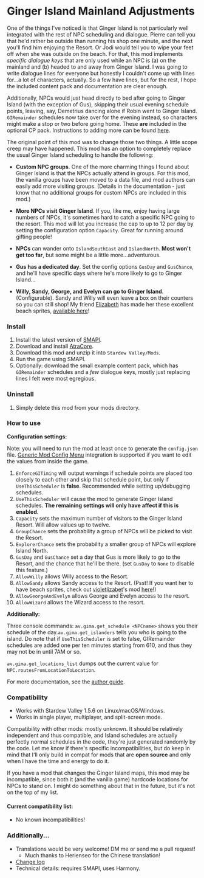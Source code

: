 # Ginger Island Mainland Adjustments

One of the things I've noticed is that Ginger Island is not particularly well integrated with the rest of NPC scheduling and dialogue. Pierre can tell you that he'd rather be outside than running his shop one minute, and the next you'll find him enjoying the Resort. Or Jodi would tell you to wipe your feet off when she was outside on the beach. For that, this mod implements *specific dialogue keys* that are only used while an NPC is (a) on the mainland and (b) headed to and away from Ginger Island. I was going to write dialogue lines for everyone but honestly I couldn't come up with lines for...a lot of characters, actually. So a few have lines, but for the rest, I hope the included content pack and documentation are clear enough.

Additionally, NPCs would just head directly to bed after going to Ginger Island (with the exception of Gus), skipping their usual evening schedule points, leaving, say, Demetrius dancing alone if Robin went to Ginger Island. `GIRemainder` schedules now take over for the evening instead, so characters might make a stop or two before going home. These **are** included in the optional CP pack. Instructions to adding more can be found [here](docs/GIRemainderSchedules.md).

The original point of this mod was to change those two things. A little scope creep may have happened. This mod has an option to completely replace the usual Ginger Island scheduling to handle the following:

* **Custom NPC groups**. One of the more charming things I found about Ginger Island is that the NPCs actually attend in groups. For this mod, the vanilla groups have been moved to a data file, and mod authors can easily add more visiting groups. (Details in the documentation - just know that no additional groups for custom NPCs are included in this mod.)

* **More NPCs visit Ginger Island**. If you, like me, enjoy having large numbers of NPCs, it's sometimes hard to catch a specific NPC going to the resort. This mod will let you increase the cap to up to 12 per day by setting the configuration option `Capacity`. Great for running around gifting people!
* **NPCs** can wander onto `IslandSouthEast` and `IslandNorth`. **Most won't get too far**, but some might be a little more...adventurous.
* **Gus has a dedicated day**. Set the config options `GusDay` and `GusChance`, and he'll have specific days where he's more likely to go to Ginger Island...
* **Willy, Sandy, George, and Evelyn can go to Ginger Island**. (Configurable). Sandy and Willy will even leave a box on their counters so you can still shop! My friend [Elizabeth](https://www.nexusmods.com/stardewvalley/users/120958053?tab=user+files) has made her these excellent beach sprites, [available here](https://www.nexusmods.com/stardewvalley/mods/10960)!

### Install

1. Install the latest version of [SMAPI](https://smapi.io).
2. Download and install [AtraCore](https://www.nexusmods.com/stardewvalley/mods/12932).
2. Download this mod and unzip it into `Stardew Valley/Mods`.
3. Run the game using SMAPI.
4. Optionally: download the small example content pack, which has `GIRemainder` schedules and a *few* dialogue keys, mostly just replacing lines I felt were most egregious. 

### Uninstall
1. Simply delete this mod from your mods directory.

### How to use

**Configuration settings:**

Note: you will need to run the mod at least once to generate the `config.json` file. [Generic Mod Config Menu](https://www.nexusmods.com/stardewvalley/mods/5098) integration is supported if you want to edit the values from inside the game.

1. `EnforceGITiming` will output warnings if schedule points are placed too closely to each other and skip that schedule point, but only if `UseThisScheduler` is **false**. Recommended while setting up/debugging schedules.
2. `UseThisScheduler` will cause the mod to generate Ginger Island schedules. **The remaining settings will only have affect if this is enabled**.
3. `Capacity` sets the maximum number of visitors to the Ginger Island Resort. Will allow values up to twelve.
4. `GroupChance` sets the probability a group of NPCs will be picked to visit the Resort. 
5. `ExplorerChance` sets the probability a smaller group of NPCs will explore Island North.
6. `GusDay` and `GusChance` set a day that Gus is more likely to go to the Resort, and the chance that he'll be there. (set `GusDay` to `None` to disable this feature.)
6. `AllowWilly` allows Willy access to the Resort.
7. `AllowSandy` allows Sandy access to the Resort. (Psst! If you want her to have beach sprites, check out [violetlizabet](https://www.nexusmods.com/stardewvalley/users/120958053?tab=user+files)'s mod [here](https://www.nexusmods.com/stardewvalley/mods/10960)!)
8. `AllowGeorgeAndEvelyn` allows George and Evelyn access to the resort.
9. `AllowWizard` allows the Wizard access to the resort.

**Additionally:**

Three console commands: `av.gima.get_schedule <NPCname>` shows you their schedule of the day.`av.gima.get_islanders` tells you who is going to the island. Do note that if `UseThisScheduler` is set to false, GIRemainder schedules are added one per ten minutes starting from 610, and thus they may not be in until 7AM or so.

`av.gima.get_locations_list` dumps out the current value for `NPC.routesFromLocationToLocation`.

For more documentation, see the [author guide](docs/README.MD).

### Compatibility

* Works with Stardew Valley 1.5.6 on Linux/macOS/Windows.
* Works in single player, multiplayer, and split-screen mode. 

Compatibility with other mods: mostly unknown. It should be relatively independent and thus compatible, and Island schedules are actually perfectly normal schedules in the code, they're just generated randomly by the code. Let me know if there's specific incompatibilities, but do keep in mind that I'll only build in compat for mods that are **open source** and only when I have the time and energy to do it.

If you have a mod that changes the Ginger Island maps, this mod may be incompatible, since both it (and the vanilla game) hardcode locations for NPCs to stand on. I might do something about that in the future, but it's not on the top of my list.

#### Current compatibility list:

* No known incompatibilities!

### Additionally...

* Translations would be very welcome! DM me or send me a pull request!
    - Much thanks to Herienseo for the Chinese translation!
* [Change log](docs/changelog.md)
* Technical details: requires SMAPI, uses Harmony.
